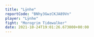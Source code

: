 ```yaml
---
title: "Lÿnhe"
reportCode: "BNhy3GwzCKJA89Vn"
player: "Lÿnhe"
fight: "Morogrim Tidewalker"
date: 2021-10-24T19:01:26.673000+00:00
---
```

